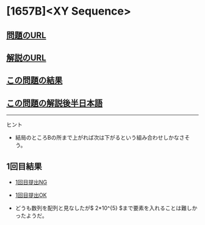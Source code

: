 # \[1657B\]\<XY Sequence\>

## [問題のURL](https://codeforces.com/problemset/problem/1657/B)

## [解説のURL](https://codeforces.com/blog/entry/101161)

## [この問題の結果](https://codeforces.com/contest/1657/status/B)

## [この問題の解説後半日本語](https://akimovich.hateblo.jp/entry/2022/04/07/192253)
<!---- 「問題の結果の見方」
 PROBLEMS→問題番号一覧→回答者数→accepted＋言語をセレクトする 
 ---->

-----
ヒント

* 結局のところBの所まで上がれば次は下がるという組み合わせしかなさそう。

## 1回目結果

* [1回目提出NG](https://codeforces.com/problemset/submission/1657/153272175)
* [1回目提出OK](https://codeforces.com/problemset/submission/1657/153273006)

* どうも数列を配列と見なしたが$ 2*10^{5} $まで要素を入れることは難しかったようだ。